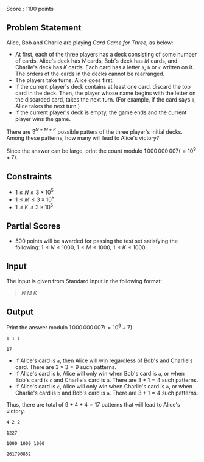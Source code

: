 Score : $1100$ points

## Problem Statement

Alice, Bob and Charlie are playing *Card Game for Three*, as below:

- At first, each of the three players has a deck consisting of some number of cards. Alice's deck has $N$ cards, Bob's deck has $M$ cards, and Charlie's deck has $K$ cards. Each card has a letter `a`, `b` or `c` written on it. The orders of the cards in the decks cannot be rearranged.
- The players take turns. Alice goes first.
- If the current player's deck contains at least one card, discard the top card in the deck. Then, the player whose name begins with the letter on the discarded card, takes the next turn. (For example, if the card says `a`, Alice takes the next turn.)
- If the current player's deck is empty, the game ends and the current player wins the game.

There are $3^{N+M+K}$ possible patters of the three player's initial decks. Among these patterns, how many will lead to Alice's victory?

Since the answer can be large, print the count modulo $1\,000\,000\,007 (=10^9+7)$.

## Constraints

- $1 \leq N \leq 3 \times 10^5$
- $1 \leq M \leq 3 \times 10^5$
- $1 \leq K \leq 3 \times 10^5$

## Partial Scores

- $500$ points will be awarded for passing the test set satisfying the following: $1 \leq N \leq 1000$, $1 \leq M \leq 1000$, $1 \leq K \leq 1000$.

## Input

The input is given from Standard Input in the following format:

> $N$ $M$ $K$

## Output

Print the answer modulo $1\,000\,000\,007 (=10^9+7)$.

```input1
1 1 1
```

```output1
17
```

- If Alice's card is `a`, then Alice will win regardless of Bob's and Charlie's card. There are $3 \times 3=9$ such patterns.
- If Alice's card is `b`, Alice will only win when Bob's card is `a`, or when Bob's card is `c` and Charlie's card is `a`. There are $3+1=4$ such patterns.
- If Alice's card is `c`, Alice will only win when Charlie's card is `a`, or when Charlie's card is `b` and Bob's card is `a`. There are $3+1=4$ such patterns.

Thus, there are total of $9+4+4=17$ patterns that will lead to Alice's victory.

```input2
4 2 2
```

```output2
1227
```

```input3
1000 1000 1000
```

```output3
261790852
```